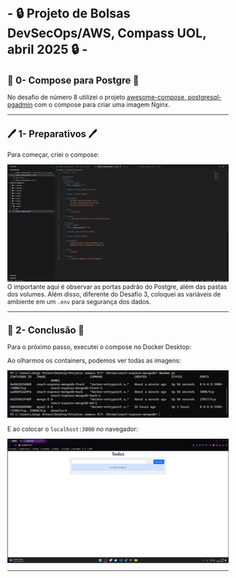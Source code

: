 # - 🔒 Projeto de Bolsas DevSecOps/AWS,  Compass UOL, abril 2025 🔒 -

## 🐘 0- Compose para Postgre 🐘
No desafio de número 8 utilizei o projeto [awesome-compose, postgresql-pgadmin](postgresql-pgadmin) com o compose para criar uma imagem Nginx.  

---
## 🖊️ 1- Preparativos 🖊️
Para começar, criei o compose:  

![Primeiro print](/Desafios/Prints/8.1.png) 
O importante aqui é observar as portas padrão do Postgre, além das pastas dos volumes. Além disso, diferente do Desafio 3, coloquei as variáveis de ambiente em um `.env` para segurança dos dados.

---
## 🍃 2- Conclusão 🍃
Para o próximo passo, executei o compose no Docker Desktop:  



Ao olharmos os containers, podemos ver todas as imagens:

![Segundo print](/Desafios/Prints/7.2.png)  

E ao colocar o `localhost:3000` no navegador:

![Terceiro print](/Desafios/Prints/7.3.png)

---
